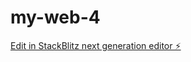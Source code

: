 # my-web-4

[Edit in StackBlitz next generation editor ⚡️](https://stackblitz.com/~/github.com/JakkulaVeerababu/my-web-4)